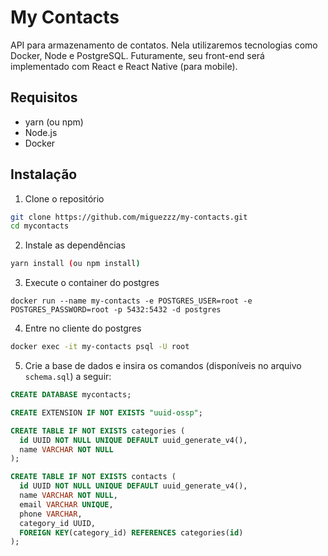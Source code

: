 # My Contacts

API para armazenamento de contatos. Nela utilizaremos tecnologias como Docker, Node e PostgreSQL. Futuramente, seu front-end será implementado com React e React Native (para mobile).

## Requisitos

- yarn (ou npm)
- Node.js
- Docker

## Instalação

1. Clone o repositório
```bash
git clone https://github.com/miguezzz/my-contacts.git
cd mycontacts
```

2. Instale as dependências
```bash
yarn install (ou npm install)
```
3. Execute o container do postgres
```docker
docker run --name my-contacts -e POSTGRES_USER=root -e POSTGRES_PASSWORD=root -p 5432:5432 -d postgres
```

4. Entre no cliente do postgres
```bash
docker exec -it my-contacts psql -U root
```

5. Crie a base de dados e insira os comandos (disponíveis no arquivo `schema.sql`) a seguir:
```sql
CREATE DATABASE mycontacts;
```
```sql
CREATE EXTENSION IF NOT EXISTS "uuid-ossp";
```
```sql
CREATE TABLE IF NOT EXISTS categories (
  id UUID NOT NULL UNIQUE DEFAULT uuid_generate_v4(),
  name VARCHAR NOT NULL
);
```
```sql
CREATE TABLE IF NOT EXISTS contacts (
  id UUID NOT NULL UNIQUE DEFAULT uuid_generate_v4(),
  name VARCHAR NOT NULL,
  email VARCHAR UNIQUE,
  phone VARCHAR,
  category_id UUID,
  FOREIGN KEY(category_id) REFERENCES categories(id)
);
```


